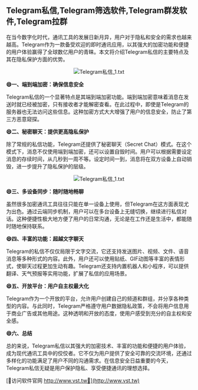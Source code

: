 ## **Telegram私信,Telegram筛选软件,Telegram群发软件,Telegram拉群**

在当今数字化时代，通讯工具的发展日新月异，用户对于隐私和安全的需求也越来越高。Telegram作为一款备受欢迎的即时通讯应用，以其强大的加密功能和便捷的用户体验赢得了全球数亿用户的青睐。本文将介绍Telegram私信的主要特点及其在隐私保护方面的优势。

 <center><img src="https://vst.tw/MP4/tuiguang/png/8.png" alt="Telegram私信_1.txt"></center>

**😄一、端到端加密：确保信息安全**

Telegram私信的一个显著特点是其端到端加密功能。端到端加密意味着消息在发送时就已经被加密，只有接收者才能解密查看。在此过程中，即使是Telegram的服务器也无法访问这些信息。这种加密方式大大增强了用户的信息安全，防止了第三方恶意窥探。

**😄二、秘密聊天：提供更高隐私保护**

除了常规的私信功能，Telegram还提供了秘密聊天（Secret Chat）模式。在这个模式下，消息不仅使用端到端加密，还可以设置自毁时间。用户可以根据需要设定消息的存续时间，从几秒到一周不等。设定时间一到，消息将在双方设备上自动销毁，进一步提升了隐私保护的层级。

 <center><img src="https://vst.tw/MP4/tuiguang/png/0.png" alt="Telegram私信_1.txt"></center>

**😄三、多设备同步：随时随地畅聊**

虽然很多加密通讯工具往往只能在单一设备上使用，但Telegram在这方面表现尤为出色。通过云端同步机制，用户可以在多台设备上无缝切换，继续进行私信对话。这种便捷性极大地方便了用户的日常沟通，无论是在工作还是生活中，都能随时随地保持联系。

**😄四、丰富的功能：超越文字聊天**

Telegram的私信不仅仅局限于文字交流，它还支持发送图片、视频、文件、语音消息等多种形式的内容。此外，用户还可以使用贴纸、GIF动图等丰富的表情形式，使聊天过程更加生动有趣。Telegram还支持内置机器人和小程序，可以提供翻译、天气预报等实用功能，扩展了私信的应用场景。

**😄五、开放平台：用户自主权最大化**

Telegram作为一个开放的平台，允许用户创建自己的频道和群组，并分享各种类型的内容。与此同时，Telegram严格遵守用户数据隐私政策，不会将用户信息用于商业广告或其他用途。这种透明和开放的态度，使用户感受到充分的自主权和安全感。

**😄六、总结**

总的来说，Telegram私信以其强大的加密技术、丰富的功能和便捷的用户体验，成为现代通讯工具中的佼佼者。它不仅为用户提供了安全可靠的交流环境，还通过多样化的功能满足了用户不同的沟通需求。在信息安全日益重要的今天，Telegram私信无疑是用户保护隐私、享受便捷通讯的理想选择。


[👻访问软件官网 http://www.vst.tw👻](http://www.vst.tw)
